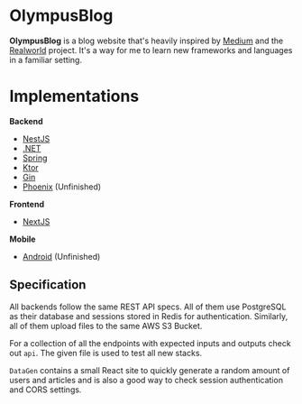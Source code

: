 # OlympusBlog

**OlympusBlog** is a blog website that's heavily inspired by [Medium](https://medium.com/) and the [Realworld](https://github.com/gothinkster/realworld) project. It's a way for me to learn new frameworks and languages in a familiar setting.

# Implementations

**Backend**

- [NestJS](https://github.com/sentrionic/OlympusNest)
- [.NET](https://github.com/sentrionic/OlympusNET)
- [Spring](https://github.com/sentrionic/OlympusSpring)
- [Ktor](https://github.com/sentrionic/OlympusKtor)
- [Gin](https://github.com/sentrionic/OlympusGin)
- [Phoenix](https://github.com/sentrionic/OlympusPhoenix) (Unfinished)

**Frontend**

- [NextJS](https://github.com/sentrionic/OlympusClient)

**Mobile**

- [Android](https://github.com/sentrionic/OlympusAndroid) (Unfinished)

## Specification

All backends follow the same REST API specs.
All of them use PostgreSQL as their database and sessions stored in Redis for authentication.
Similarly, all of them upload files to the same AWS S3 Bucket.

For a collection of all the endpoints with expected inputs and outputs check out `api`. The given file is used to test all new stacks.

`DataGen` contains a small React site to quickly generate a random amount of users and articles and is also a good way to check session authentication and CORS settings.
